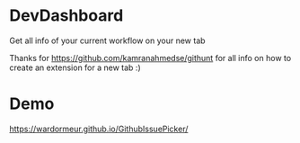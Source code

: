 # DevDashboard
Get all info of your current workflow on your new tab

Thanks for https://github.com/kamranahmedse/githunt for all info on how to create an extension for a new tab :)

# Demo

https://wardormeur.github.io/GithubIssuePicker/
